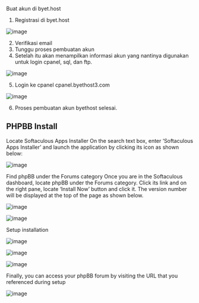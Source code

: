 Buat akun di byet.host
1.	Registrasi di byet.host

![image](https://user-images.githubusercontent.com/88620315/141675711-4662f266-11e7-4d89-9d0c-9ad2fd925bee.png)

2.	Verifikasi email 
3.	Tunggu proses pembuatan akun
4.	Setelah itu akan menampilkan informasi akun yang nantinya digunakan untuk login cpanel, sql, dan ftp.

![image](https://user-images.githubusercontent.com/88620315/141675724-29d566c0-4b3a-42b9-a121-940176ad9597.png)

5.	Login ke cpanel cpanel.byethost3.com

![image](https://user-images.githubusercontent.com/88620315/141675747-e1e54ba3-3f09-4178-9f71-1c2ddf43c40f.png)

6.	Proses pembuatan akun byethost selesai.

## PHPBB Install
Locate Softaculous Apps Installer
On the search text box, enter ‘Softaculous Apps Installer’ and launch the application by clicking its icon as shown below:
 
![image](https://user-images.githubusercontent.com/88620315/141675848-e153f2e3-279e-4986-ac1b-ef1fdff338a6.png)

Find phpBB under the Forums category
Once you are in the Softaculous dashboard, locate phpBB under the Forums category. Click its link and on the right pane, locate ‘Install Now’ button and click it. The version number will be displayed at the top of the page as shown below.

![image](https://user-images.githubusercontent.com/88620315/141675854-6eb874fc-de35-4bfd-989a-11ce150c182d.png)

![image](https://user-images.githubusercontent.com/88620315/141675857-1f114acd-c9f7-4818-aab7-487b9bbcd2a0.png)

 
 
Setup installation

![image](https://user-images.githubusercontent.com/88620315/141675862-3da3fc61-540c-4a6b-9316-1fcf3dd0327b.png)

![image](https://user-images.githubusercontent.com/88620315/141675868-da76b665-0995-4eb8-a934-fafea1d8027c.png)

![image](https://user-images.githubusercontent.com/88620315/141675872-085eb387-527f-4588-9c01-de168b845b6c.png)

Finally, you can access your phpBB forum by visiting the URL that you referenced during setup

![image](https://user-images.githubusercontent.com/88620315/141675882-220a56d7-8c23-41b6-993c-b8cad5a8dabf.png)
